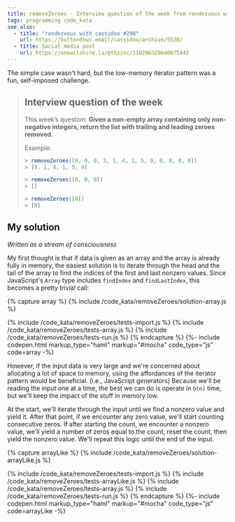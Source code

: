 ```yaml
---
title: removeZeroes - Interview question of the week from rendezvous with cassidoo
tags: programming code_kata
see_also:
  - title: "rendezvous with cassidoo #298"
    url: https://buttondown.email/cassidoo/archive/5528/
  - title: Social media post
    url: https://onewilshire.la/@thzinc/110296329640075443
---
```


The simple case wasn't hard, but the low-memory iterator pattern was a fun, self-imposed challenge.

> ## Interview question of the week
>
> This week’s question:
> **Given a non-empty array containing only non-negative integers, return the list with trailing and leading zeroes removed.**
>
> Example:
>
> ```javascript
> > removeZeroes([0, 0, 0, 3, 1, 4, 1, 5, 9, 0, 0, 0, 0])
> > [3, 1, 4, 1, 5, 9]
>
> > removeZeroes([0, 0, 0])
> > []
>
> > removeZeroes([8])
> > [8]
> ```

## My solution

_Written as a stream of consciousness_

My first thought is that if data is given as an array and the array is already fully in memory, the easiest solution is to iterate through the head and the tail of the array to find the indices of the first and last nonzero values. Since JavaScript's `Array` type includes `findIndex` and `findLastIndex`, this becomes a pretty trivial call:

{% capture array %}
{% include /code_kata/removeZeroes/solution-array.js %}

{% include /code_kata/removeZeroes/tests-import.js %}
{% include /code_kata/removeZeroes/tests-array.js %}
{% include /code_kata/removeZeroes/tests-run.js %}
{% endcapture %}
{%- include codepen.html markup_type="haml" markup="#mocha" code_type="js" code=array -%}

However, if the input data is very large and we're concerned about allocating a lot of space to memory, using the affordances of the iterator pattern would be beneficial. (i.e., JavaScript generators) Because we'll be reading the input one at a time, the best we can do is operate in `O(n)` time, but we'll keep the impact of the stuff in memory low.

At the start, we'll iterate through the input until we find a nonzero value and yield it. After that point, if we encounter any zero value, we'll start counting consecutive zeros. If after starting the count, we encounter a nonzero value, we'll yield a number of zeros equal to the count, reset the count, then yield the nonzero value. We'll repeat this logic until the end of the input.

{% capture arrayLike %}
{% include /code_kata/removeZeroes/solution-arrayLike.js %}

{% include /code_kata/removeZeroes/tests-import.js %}
{% include /code_kata/removeZeroes/tests-arrayLike.js %}
{% include /code_kata/removeZeroes/tests-array.js %}
{% include /code_kata/removeZeroes/tests-run.js %}
{% endcapture %}
{%- include codepen.html markup_type="haml" markup="#mocha" code_type="js" code=arrayLike -%}
